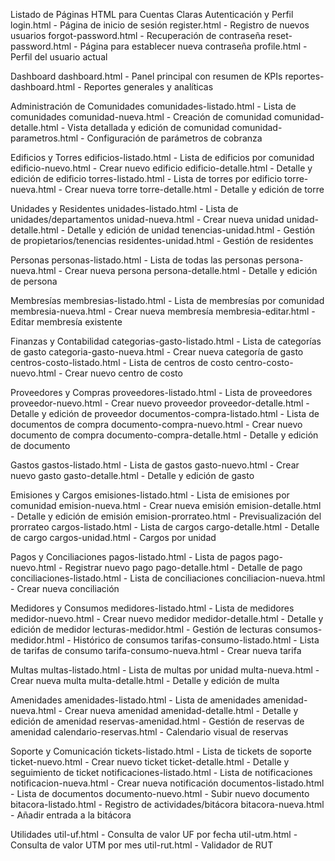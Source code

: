 Listado de Páginas HTML para Cuentas Claras
Autenticación y Perfil
login.html - Página de inicio de sesión
register.html - Registro de nuevos usuarios
forgot-password.html - Recuperación de contraseña
reset-password.html - Página para establecer nueva contraseña
profile.html - Perfil del usuario actual

Dashboard
dashboard.html - Panel principal con resumen de KPIs
reportes-dashboard.html - Reportes generales y analíticas

Administración de Comunidades
comunidades-listado.html - Lista de comunidades
comunidad-nueva.html - Creación de comunidad
comunidad-detalle.html - Vista detallada y edición de comunidad
comunidad-parametros.html - Configuración de parámetros de cobranza

Edificios y Torres
edificios-listado.html - Lista de edificios por comunidad
edificio-nuevo.html - Crear nuevo edificio
edificio-detalle.html - Detalle y edición de edificio
torres-listado.html - Lista de torres por edificio
torre-nueva.html - Crear nueva torre
torre-detalle.html - Detalle y edición de torre

Unidades y Residentes
unidades-listado.html - Lista de unidades/departamentos
unidad-nueva.html - Crear nueva unidad
unidad-detalle.html - Detalle y edición de unidad
tenencias-unidad.html - Gestión de propietarios/tenencias
residentes-unidad.html - Gestión de residentes

Personas
personas-listado.html - Lista de todas las personas
persona-nueva.html - Crear nueva persona
persona-detalle.html - Detalle y edición de persona

Membresías
membresias-listado.html - Lista de membresías por comunidad
membresia-nueva.html - Crear nueva membresía
membresia-editar.html - Editar membresía existente

Finanzas y Contabilidad
categorias-gasto-listado.html - Lista de categorías de gasto
categoria-gasto-nueva.html - Crear nueva categoría de gasto
centros-costo-listado.html - Lista de centros de costo
centro-costo-nuevo.html - Crear nuevo centro de costo

Proveedores y Compras
proveedores-listado.html - Lista de proveedores
proveedor-nuevo.html - Crear nuevo proveedor
proveedor-detalle.html - Detalle y edición de proveedor
documentos-compra-listado.html - Lista de documentos de compra
documento-compra-nuevo.html - Crear nuevo documento de compra
documento-compra-detalle.html - Detalle y edición de documento

Gastos
gastos-listado.html - Lista de gastos
gasto-nuevo.html - Crear nuevo gasto
gasto-detalle.html - Detalle y edición de gasto

Emisiones y Cargos
emisiones-listado.html - Lista de emisiones por comunidad
emision-nueva.html - Crear nueva emisión
emision-detalle.html - Detalle y edición de emisión
emision-prorrateo.html - Previsualización del prorrateo
cargos-listado.html - Lista de cargos
cargo-detalle.html - Detalle de cargo
cargos-unidad.html - Cargos por unidad

Pagos y Conciliaciones
pagos-listado.html - Lista de pagos
pago-nuevo.html - Registrar nuevo pago
pago-detalle.html - Detalle de pago
conciliaciones-listado.html - Lista de conciliaciones
conciliacion-nueva.html - Crear nueva conciliación

Medidores y Consumos
medidores-listado.html - Lista de medidores
medidor-nuevo.html - Crear nuevo medidor
medidor-detalle.html - Detalle y edición de medidor
lecturas-medidor.html - Gestión de lecturas
consumos-medidor.html - Histórico de consumos
tarifas-consumo-listado.html - Lista de tarifas de consumo
tarifa-consumo-nueva.html - Crear nueva tarifa

Multas
multas-listado.html - Lista de multas por unidad
multa-nueva.html - Crear nueva multa
multa-detalle.html - Detalle y edición de multa

Amenidades
amenidades-listado.html - Lista de amenidades
amenidad-nueva.html - Crear nueva amenidad
amenidad-detalle.html - Detalle y edición de amenidad
reservas-amenidad.html - Gestión de reservas de amenidad
calendario-reservas.html - Calendario visual de reservas

Soporte y Comunicación
tickets-listado.html - Lista de tickets de soporte
ticket-nuevo.html - Crear nuevo ticket
ticket-detalle.html - Detalle y seguimiento de ticket
notificaciones-listado.html - Lista de notificaciones
notificacion-nueva.html - Crear nueva notificación
documentos-listado.html - Lista de documentos
documento-nuevo.html - Subir nuevo documento
bitacora-listado.html - Registro de actividades/bitácora
bitacora-nueva.html - Añadir entrada a la bitácora

Utilidades
util-uf.html - Consulta de valor UF por fecha
util-utm.html - Consulta de valor UTM por mes
util-rut.html - Validador de RUT